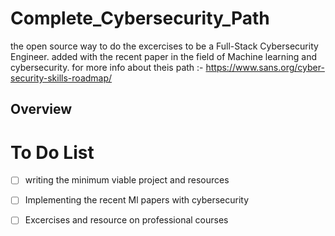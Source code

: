 # Complete_Cybersecurity_Path
the open source way to  do the excercises to be a Full-Stack Cybersecurity Engineer. added with the recent paper in the field of Machine learning and cybersecurity. for more info about theis path :- https://www.sans.org/cyber-security-skills-roadmap/
## Overview




# To Do List

- [ ] writing the minimum viable project and resources
- [ ] Implementing the recent Ml papers with cybersecurity
- [ ]  Excercises and resource on professional courses

